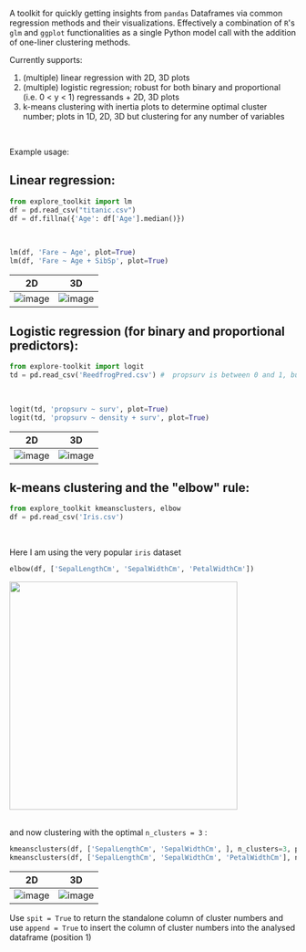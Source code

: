 A toolkit for quickly getting insights from `pandas` Dataframes via common regression methods and their visualizations. Effectively a combination of `R`'s `glm` and `ggplot` functionalities as a single Python model call with the addition of one-liner clustering methods.

Currently supports:
1. (multiple) linear regression with 2D, 3D plots
2. (multiple) logistic regression; robust for both binary and proportional (i.e. 0 < y < 1) regressands + 2D, 3D plots
3. k-means clustering with inertia plots to determine optimal cluster number; plots in 1D, 2D, 3D but clustering for any number of variables

<br />

Example usage: <br />

## Linear regression:

```python
from explore_toolkit import lm 
df = pd.read_csv("titanic.csv") 
df = df.fillna({'Age': df['Age'].median()})
``` 
<br />

```python
lm(df, 'Fare ~ Age', plot=True)
lm(df, 'Fare ~ Age + SibSp', plot=True)
```

2D | 3D
:-------------------------:|:-------------------------:
![image](https://github.com/user-attachments/assets/bd603e03-14a7-4a49-a9f6-a02493cb0ca3)  |  ![image](https://github.com/user-attachments/assets/7f195e3d-19a6-42dd-a11c-b0c446471570)






## Logistic regression (for binary and proportional predictors):
 
```python
from explore-toolkit import logit 
td = pd.read_csv('ReedfrogPred.csv') #  propsurv is between 0 and 1, but also works if binary
```
<br />



```python
logit(td, 'propsurv ~ surv', plot=True)
logit(td, 'propsurv ~ density + surv', plot=True)
```

2D | 3D
:-------------------------:|:-------------------------:
![image](https://github.com/user-attachments/assets/52a2e7e5-24a4-4d9b-ac81-167623d82448)  |  ![image](https://github.com/MaiqTheHonest/toolkit-data-bread/assets/60844551/8b728f55-416a-41ad-9ac0-fe7d0a86c4f7)


## k-means clustering and the "elbow" rule:
 
```python
from explore_toolkit kmeansclusters, elbow
df = pd.read_csv('Iris.csv')
```
<br />

Here I am using the very popular `iris` dataset

```python
elbow(df, ['SepalLengthCm', 'SepalWidthCm', 'PetalWidthCm'])
```

<img src="https://github.com/user-attachments/assets/331425aa-ba75-4899-9033-ef09ee997406" width="400" >

<br />

<br />

and now clustering with the optimal `n_clusters = 3` :


```python
kmeansclusters(df, ['SepalLengthCm', 'SepalWidthCm', ], n_clusters=3, plot=True, append=True, spit=False)
kmeansclusters(df, ['SepalLengthCm', 'SepalWidthCm', 'PetalWidthCm'], n_clusters=3, plot=True, append=True)
```

2D | 3D
:-------------------------:|:-------------------------:
![image](https://github.com/user-attachments/assets/41c12ef5-155f-46be-aa62-c3fbd80dc6aa)  |  ![image](https://github.com/user-attachments/assets/7188134a-1f9d-429a-809e-39ce14bac240)






Use `spit = True` to return the standalone column of cluster numbers and use `append = True` to insert the column of cluster numbers into the analysed dataframe (position 1)




